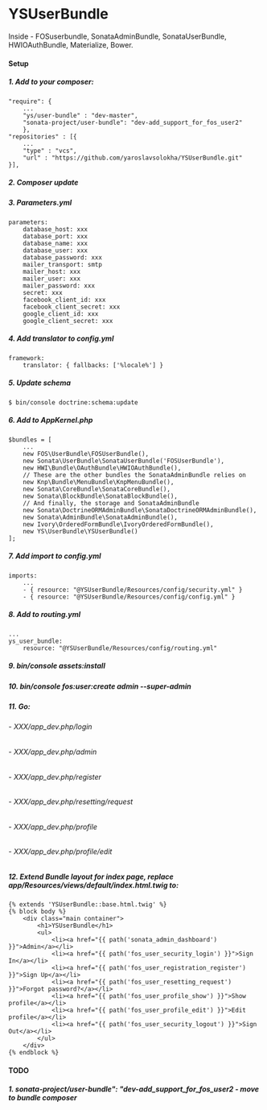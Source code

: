 YSUserBundle
=======
Inside - FOSuserbundle, SonataAdminBundle, SonataUserBundle, HWIOAuthBundle, Materialize, Bower.

#### Setup
##### 1. Add to your composer:
```
"require": {
    ...
    "ys/user-bundle" : "dev-master",
    "sonata-project/user-bundle": "dev-add_support_for_fos_user2"
    },
"repositories" : [{
    ...
    "type" : "vcs",
    "url" : "https://github.com/yaroslavsolokha/YSUserBundle.git"
}],
```
##### 2. Composer update
##### 3. Parameters.yml
```
parameters:
    database_host: xxx
    database_port: xxx
    database_name: xxx
    database_user: xxx
    database_password: xxx
    mailer_transport: smtp
    mailer_host: xxx
    mailer_user: xxx
    mailer_password: xxx
    secret: xxx
    facebook_client_id: xxx
    facebook_client_secret: xxx
    google_client_id: xxx
    google_client_secret: xxx
```
##### 4. Add translator to config.yml
```
framework:
    translator: { fallbacks: ['%locale%'] }
```
##### 5. Update schema
```
$ bin/console doctrine:schema:update
```
##### 6. Add to AppKernel.php
```
$bundles = [
    ...
    new FOS\UserBundle\FOSUserBundle(),
    new Sonata\UserBundle\SonataUserBundle('FOSUserBundle'),
    new HWI\Bundle\OAuthBundle\HWIOAuthBundle(),
    // These are the other bundles the SonataAdminBundle relies on
    new Knp\Bundle\MenuBundle\KnpMenuBundle(),
    new Sonata\CoreBundle\SonataCoreBundle(),
    new Sonata\BlockBundle\SonataBlockBundle(),
    // And finally, the storage and SonataAdminBundle
    new Sonata\DoctrineORMAdminBundle\SonataDoctrineORMAdminBundle(),
    new Sonata\AdminBundle\SonataAdminBundle(),
    new Ivory\OrderedFormBundle\IvoryOrderedFormBundle(),
    new YS\UserBundle\YSUserBundle()
];
```
##### 7. Add import to config.yml
```
imports:
    ...
    - { resource: "@YSUserBundle/Resources/config/security.yml" }
    - { resource: "@YSUserBundle/Resources/config/config.yml" }
```
##### 8. Add to routing.yml
```
...
ys_user_bundle:
    resource: "@YSUserBundle/Resources/config/routing.yml"
```
##### 9. bin/console assets:install
##### 10. bin/console fos:user:create admin --super-admin
##### 11. Go:
###### - XXX/app_dev.php/login
###### - XXX/app_dev.php/admin
###### - XXX/app_dev.php/register
###### - XXX/app_dev.php/resetting/request
###### - XXX/app_dev.php/profile
###### - XXX/app_dev.php/profile/edit
##### 12. Extend Bundle layout for index page, replace app/Resources/views/default/index.html.twig to:
```
{% extends 'YSUserBundle::base.html.twig' %}
{% block body %}
    <div class="main container">
        <h1>YSUserBundle</h1>
        <ul>
            <li><a href="{{ path('sonata_admin_dashboard') }}">Admin</a></li>
            <li><a href="{{ path('fos_user_security_login') }}">Sign In</a></li>
            <li><a href="{{ path('fos_user_registration_register') }}">Sign Up</a></li>
            <li><a href="{{ path('fos_user_resetting_request') }}">Forgot password?</a></li>
            <li><a href="{{ path('fos_user_profile_show') }}">Show profile</a></li>
            <li><a href="{{ path('fos_user_profile_edit') }}">Edit profile</a></li>
            <li><a href="{{ path('fos_user_security_logout') }}">Sign Out</a></li>
        </ul>
    </div>
{% endblock %}
```
#### TODO
##### 1. sonata-project/user-bundle": "dev-add_support_for_fos_user2 - move to bundle composer